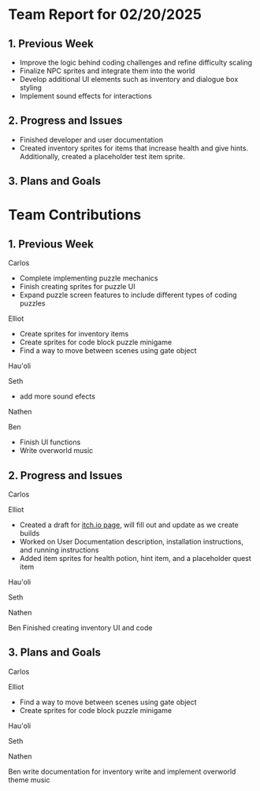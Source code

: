 # Team Report for 02/20/2025


## 1. Previous Week

* Improve the logic behind coding challenges and refine difficulty scaling
* Finalize NPC sprites and integrate them into the world
* Develop additional UI elements such as inventory and dialogue box styling
* Implement sound effects for interactions


## 2. Progress and Issues
* Finished developer and user documentation
* Created inventory sprites for items that increase health and give hints. Additionally, created a placeholder test item sprite.

## 3. Plans and Goals



# Team Contributions

## 1. Previous Week

Carlos
* Complete implementing puzzle mechanics
* Finish creating sprites for puzzle UI
* Expand puzzle screen features to include different types of coding puzzles

Elliot
* Create sprites for inventory items
* Create sprites for code block puzzle minigame
* Find a way to move between scenes using gate object

Hau'oli

Seth
* add more sound efects

Nathen

Ben

* Finish UI functions
* Write overworld music

## 2. Progress and Issues

Carlos

Elliot
* Created a draft for [itch.io page](https://elliot-ousley.itch.io/codequest?secret=jcvzabSa7tMD79NWAInWcEflRc), will fill out and update as we create builds
* Worked on User Documentation description, installation instructions, and running instructions
* Added item sprites for health potion, hint item, and a placeholder quest item
  
Hau'oli

Seth

Nathen

Ben
Finished creating inventory UI and code


## 3. Plans and Goals
Carlos

Elliot
* Find a way to move between scenes using gate object
* Create sprites for code block puzzle minigame
  
Hau'oli

Seth

Nathen

Ben
write documentation for inventory
write and implement overworld theme music
